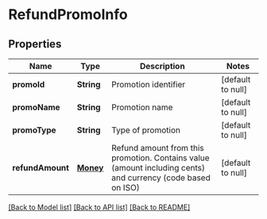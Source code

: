 # RefundPromoInfo
## Properties

| Name | Type | Description | Notes |
|------------ | ------------- | ------------- | -------------|
| **promoId** | **String** | Promotion identifier | [default to null] |
| **promoName** | **String** | Promotion name | [default to null] |
| **promoType** | **String** | Type of promotion | [default to null] |
| **refundAmount** | [**Money**](Money.md) | Refund amount from this promotion. Contains value (amount including cents) and currency (code based on ISO) | [default to null] |

[[Back to Model list]](../README.md#documentation-for-models) [[Back to API list]](../README.md#documentation-for-api-endpoints) [[Back to README]](../README.md)

